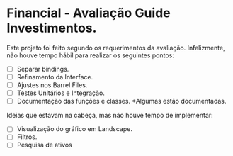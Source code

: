 # Financial - Avaliação Guide Investimentos.

Este projeto foi feito segundo os requerimentos da avaliação. Infelizmente, não houve tempo hábil para realizar os seguintes pontos:

- [ ]  Separar bindings.
- [ ]  Refinamento da Interface.
- [ ]  Ajustes nos Barrel Files.
- [ ]  Testes Unitários e Integração. 
- [ ]  Documentação das funções e classes. *Algumas estão documentadas.

Ideias que estavam na cabeça, mas não houve tempo de implementar:
- [ ]  Visualização do gráfico em Landscape.
- [ ]  Filtros.
- [ ]  Pesquisa de ativos
